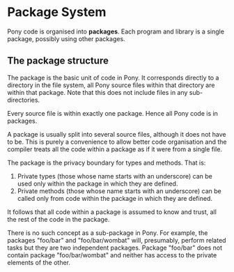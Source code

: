 # Package System

Pony code is organised into __packages__. Each program and library is a single package, possibly using other packages.

## The package structure

The package is the basic unit of code in Pony. It corresponds directly to a directory in the file system, all Pony source files within that directory are within that package. Note that this does not include files in any sub-directories.

Every source file is within exactly one package. Hence all Pony code is in packages.

A package is usually split into several source files, although it does not have to be. This is purely a convenience to allow better code organisation and the compiler treats all the code within a package as if it were from a single file.

The package is the privacy boundary for types and methods. That is:

1. Private types (those whose name starts with an underscore) can be used only within the package in which they are defined.
1. Private methods (those whose name starts with an underscore) can be called only from code within the package in which they are defined.

It follows that all code within a package is assumed to know and trust, all the rest of the code in the package.

There is no such concept as a sub-package in Pony. For example, the packages "foo/bar" and "foo/bar/wombat" will, presumably, perform related tasks but they are two independent packages. Package "foo/bar" does not contain package "foo/bar/wombat" and neither has access to the private elements of the other.
